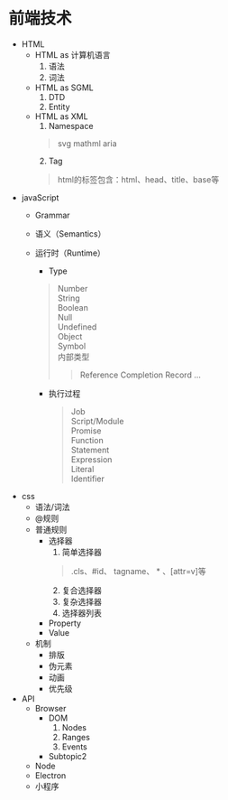 # 前端技术
  - HTML
    + HTML as 计算机语言
      1. 语法
      2. 词法
    + HTML as SGML
      1. DTD
      2. Entity
    + HTML as XML
      1. Namespace
        > svg
        > mathml
        > aria
      2. Tag
       > html的标签包含：html、head、title、base等
  - javaScript
    + Grammar
    + 语义（Semantics）
    + 运行时（Runtime）
      * Type
       > Number  
       > String  
       > Boolean  
       > Null  
       > Undefined  
       > Object  
       > Symbol  
       > 内部类型  
         >> Reference
         >> Completion Record
         >> ...

      * 执行过程
        > Job  
        > Script/Module  
        > Promise  
        > Function  
        > Statement  
        > Expression  
        > Literal  
        > Identifier  
  - css
    + 语法/词法
    + @规则
    + 普通规则
      * 选择器
        1. 简单选择器  
          > .cls、#id、 tagname、 * 、[attr=v]等
        2. 复合选择器
        3. 复杂选择器
        4. 选择器列表
      * Property
      * Value
    + 机制
      * 排版
      * 伪元素
      * 动画
      * 优先级
  - API
    + Browser
      * DOM
        1. Nodes
        2. Ranges
        3. Events
      * Subtopic2
     + Node
     + Electron
     + 小程序
